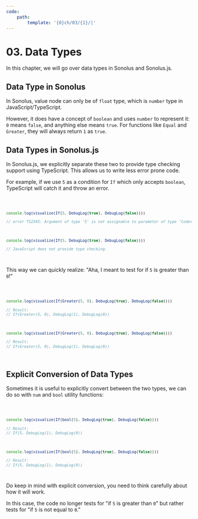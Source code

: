 ```yaml
---
code:
    path:
        template: '{0}ch/03/{1}/|'
---
```


# 03. Data Types

In this chapter, we will go over data types in Sonolus and Sonolus.js.

## Data Type in Sonolus

In Sonolus, value node can only be of `float` type, which is `number` type in JavaScript/TypeScript.

However, it does have a concept of `boolean` and uses `number` to represent it: `0` means `false`, and anything else means `true`. For functions like `Equal` and `Greater`, they will always return `1` as `true`.

## Data Types in Sonolus.js

In Sonolus.js, we explicitly separate these two to provide type checking support using TypeScript. This allows us to write less error prone code.

For example, if we use `5` as a condition for `If` which only accepts `boolean`, TypeScript will catch it and throw an error.

<Code pathTemplate="{0}src/test.{2}">

```ts
console.log(visualize(If(5, DebugLog(true), DebugLog(false))))

// error TS2345: Argument of type '5' is not assignable to parameter of type 'Code<boolean>'.
```

```js
console.log(visualize(If(5, DebugLog(true), DebugLog(false))))

// JavaScript does not provide type checking.
```

</Code>

This way we can quickly realize: "Aha, I meant to test for if `5` is greater than `0`!"

<Code pathTemplate="{0}src/test.{2}">

```ts
console.log(visualize(If(Greater(5, 0), DebugLog(true), DebugLog(false))))

// Result:
// If(Greater(5, 0), DebugLog(1), DebugLog(0))
```

```js
console.log(visualize(If(Greater(5, 0), DebugLog(true), DebugLog(false))))

// Result:
// If(Greater(5, 0), DebugLog(1), DebugLog(0))
```

</Code>

## Explicit Conversion of Data Types

Sometimes it is useful to explicitly convert between the two types, we can do so with `num` and `bool` utility functions:

<Code pathTemplate="{0}src/test.{2}">

```ts
console.log(visualize(If(bool(5), DebugLog(true), DebugLog(false))))

// Result:
// If(5, DebugLog(1), DebugLog(0))
```

```js
console.log(visualize(If(bool(5), DebugLog(true), DebugLog(false))))

// Result:
// If(5, DebugLog(1), DebugLog(0))
```

</Code>

Do keep in mind with explicit conversion, you need to think carefully about how it will work.

In this case, the code no longer tests for "if `5` is greater than `0`" but rather tests for "if `5` is not equal to `0`."
